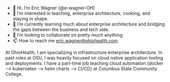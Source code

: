 - 👋 Hi, I’m Eric Wagner (@e-wagner-OH)
- 👀 I’m interested in teaching, enterprise architecture, cooking, and staying in shape.
- 🌱 I’m currently learning much about enterprise architecture and bridging the gaps between the business and tech side.
- 💞️ I’m looking to collaborate on pretty much anything.
- 📫 How to reach me eric.wagner@ohiohealth.com

At OhioHealth, I am specializing in infrastructure enterprise architecture. In past roles at OSU, I was heavily focused on cloud native application tooling and deployments. I have a part-time job teaching cloud automation (docker --> kubernetes --> helm charts --> CI/CD) at Columbus State Community College.
